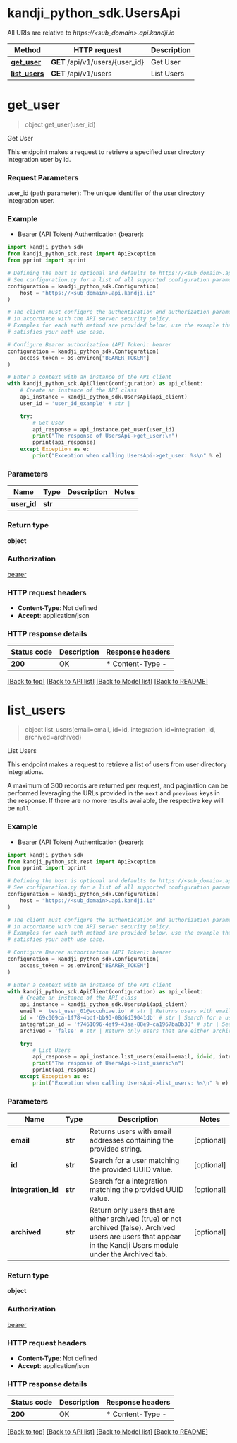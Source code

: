 # kandji_python_sdk.UsersApi

All URIs are relative to *https://&lt;sub_domain&gt;.api.kandji.io*

Method | HTTP request | Description
------------- | ------------- | -------------
[**get_user**](UsersApi.md#get_user) | **GET** /api/v1/users/{user_id} | Get User
[**list_users**](UsersApi.md#list_users) | **GET** /api/v1/users | List Users


# **get_user**
> object get_user(user_id)

Get User

<p>This endpoint makes a request to retrieve a specified user directory integration user by id.</p> <h3 id=&quot;request-parameters&quot;>Request Parameters</h3> <p>user_id (path parameter): The unique identifier of the user directory integration user.</p>

### Example

* Bearer (API Token) Authentication (bearer):

```python
import kandji_python_sdk
from kandji_python_sdk.rest import ApiException
from pprint import pprint

# Defining the host is optional and defaults to https://<sub_domain>.api.kandji.io
# See configuration.py for a list of all supported configuration parameters.
configuration = kandji_python_sdk.Configuration(
    host = "https://<sub_domain>.api.kandji.io"
)

# The client must configure the authentication and authorization parameters
# in accordance with the API server security policy.
# Examples for each auth method are provided below, use the example that
# satisfies your auth use case.

# Configure Bearer authorization (API Token): bearer
configuration = kandji_python_sdk.Configuration(
    access_token = os.environ["BEARER_TOKEN"]
)

# Enter a context with an instance of the API client
with kandji_python_sdk.ApiClient(configuration) as api_client:
    # Create an instance of the API class
    api_instance = kandji_python_sdk.UsersApi(api_client)
    user_id = 'user_id_example' # str | 

    try:
        # Get User
        api_response = api_instance.get_user(user_id)
        print("The response of UsersApi->get_user:\n")
        pprint(api_response)
    except Exception as e:
        print("Exception when calling UsersApi->get_user: %s\n" % e)
```



### Parameters


Name | Type | Description  | Notes
------------- | ------------- | ------------- | -------------
 **user_id** | **str**|  | 

### Return type

**object**

### Authorization

[bearer](../README.md#bearer)

### HTTP request headers

 - **Content-Type**: Not defined
 - **Accept**: application/json

### HTTP response details

| Status code | Description | Response headers |
|-------------|-------------|------------------|
**200** | OK |  * Content-Type -  <br>  |

[[Back to top]](#) [[Back to API list]](../README.md#documentation-for-api-endpoints) [[Back to Model list]](../README.md#documentation-for-models) [[Back to README]](../README.md)

# **list_users**
> object list_users(email=email, id=id, integration_id=integration_id, archived=archived)

List Users

<p>This endpoint makes a request to retrieve a list of users from user directory integrations.</p> <p>A maximum of 300 records are returned per request, and pagination can be performed leveraging the URLs provided in the <code>next</code> and <code>previous</code> keys in the response. If there are no more results available, the respective key will be <code>null</code>.</p>

### Example

* Bearer (API Token) Authentication (bearer):

```python
import kandji_python_sdk
from kandji_python_sdk.rest import ApiException
from pprint import pprint

# Defining the host is optional and defaults to https://<sub_domain>.api.kandji.io
# See configuration.py for a list of all supported configuration parameters.
configuration = kandji_python_sdk.Configuration(
    host = "https://<sub_domain>.api.kandji.io"
)

# The client must configure the authentication and authorization parameters
# in accordance with the API server security policy.
# Examples for each auth method are provided below, use the example that
# satisfies your auth use case.

# Configure Bearer authorization (API Token): bearer
configuration = kandji_python_sdk.Configuration(
    access_token = os.environ["BEARER_TOKEN"]
)

# Enter a context with an instance of the API client
with kandji_python_sdk.ApiClient(configuration) as api_client:
    # Create an instance of the API class
    api_instance = kandji_python_sdk.UsersApi(api_client)
    email = 'test_user_01@accuhive.io' # str | Returns users with email addresses containing the provided string. (optional)
    id = '69c009ca-1f78-4bdf-bb93-08d6d39041db' # str | Search for a user matching the provided UUID value. (optional)
    integration_id = 'f7461096-4ef9-43aa-88e9-ca1967ba0b38' # str | Search for a integration matching the provided UUID value. (optional)
    archived = 'false' # str | Return only users that are either archived (true) or not archived (false). Archived users are users that appear in the Kandji Users module under the Archived tab. (optional)

    try:
        # List Users
        api_response = api_instance.list_users(email=email, id=id, integration_id=integration_id, archived=archived)
        print("The response of UsersApi->list_users:\n")
        pprint(api_response)
    except Exception as e:
        print("Exception when calling UsersApi->list_users: %s\n" % e)
```



### Parameters


Name | Type | Description  | Notes
------------- | ------------- | ------------- | -------------
 **email** | **str**| Returns users with email addresses containing the provided string. | [optional] 
 **id** | **str**| Search for a user matching the provided UUID value. | [optional] 
 **integration_id** | **str**| Search for a integration matching the provided UUID value. | [optional] 
 **archived** | **str**| Return only users that are either archived (true) or not archived (false). Archived users are users that appear in the Kandji Users module under the Archived tab. | [optional] 

### Return type

**object**

### Authorization

[bearer](../README.md#bearer)

### HTTP request headers

 - **Content-Type**: Not defined
 - **Accept**: application/json

### HTTP response details

| Status code | Description | Response headers |
|-------------|-------------|------------------|
**200** | OK |  * Content-Type -  <br>  |

[[Back to top]](#) [[Back to API list]](../README.md#documentation-for-api-endpoints) [[Back to Model list]](../README.md#documentation-for-models) [[Back to README]](../README.md)

